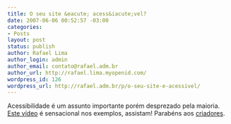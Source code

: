 ```yaml
---
title: O seu site &eacute; acess&iacute;vel?
date: 2007-06-06 00:52:57 -03:00
categories:
- Posts
layout: post
status: publish
author: Rafael Lima
author_login: admin
author_email: contato@rafael.adm.br
author_url: http://rafael.lima.myopenid.com/
wordpress_id: 126
wordpress_url: http://rafael.adm.br/p/o-seu-site-e-acessivel/
---
```


Acessibilidade &eacute; um assunto importante por&eacute;m desprezado pela maioria. <a href="http://acessodigital.net/video.html">Este v&iacute;deo</a> &eacute; sensacional nos exemplos, assistam!
Parab&eacute;ns aos <a href="http://acessodigital.net">criadores</a>.
